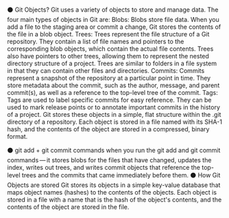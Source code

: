 ⚫ Git Objects?
Git uses a variety of objects to store and manage data. The four main types of objects in Git are:
Blobs: Blobs store file data. When you add a file to the staging area or commit a change, Git stores the contents of the file in a blob object.
Trees: Trees represent the file structure of a Git repository. They contain a list of file names and pointers to the corresponding blob objects, which contain the actual file contents. Trees also have pointers to other trees, allowing them to represent the nested directory structure of a project. Trees are similar to folders in a file system in that they can contain other files and directories.
Commits: Commits represent a snapshot of the repository at a particular point in time. They store metadata about the commit, such as the author, message, and parent commit(s), as well as a reference to the top-level tree of the commit.
Tags: Tags are used to label specific commits for easy reference. They can be used to mark release points or to annotate important commits in the history of a project.
Git stores these objects in a simple, flat structure within the .git directory of a repository. Each object is stored in a file named with its SHA-1 hash, and the contents of the object are stored in a compressed, binary format.

⚫ git add + git commit commands
when you run the git add and git commit commands — it stores blobs for the files that have changed, updates the index, writes out trees, and writes commit objects that reference the top-level trees and the commits that came immediately before them.
⚫ How Git Objects are stored
Git stores its objects in a simple key-value database that maps object names (hashes) to the contents of the objects. Each object is stored in a file with a name that is the hash of the object's contents, and the contents of the object are stored in the file.
